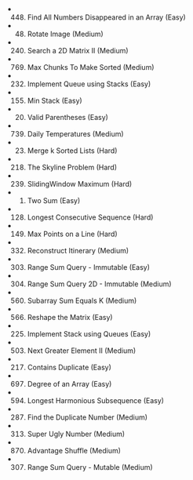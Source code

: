 
- 448. Find All Numbers Disappeared in an Array (Easy)
- 48. Rotate Image (Medium)
- 240. Search a 2D Matrix II (Medium)
- 769. Max Chunks To Make Sorted (Medium)
- 232. Implement Queue using Stacks (Easy)
- 155. Min Stack (Easy)
- 20. Valid Parentheses (Easy)
- 739. Daily Temperatures (Medium)
- 23. Merge k Sorted Lists (Hard)
- 218. The Skyline Problem (Hard)
- 239. SlidingWindow Maximum (Hard)
- 1. Two Sum (Easy)
- 128. Longest Consecutive Sequence (Hard)
- 149. Max Points on a Line (Hard)
- 332. Reconstruct Itinerary (Medium)
- 303. Range Sum Query - Immutable (Easy)
- 304. Range Sum Query 2D - Immutable (Medium)
- 560. Subarray Sum Equals K (Medium)
- 566. Reshape the Matrix (Easy)
- 225. Implement Stack using Queues (Easy)
- 503. Next Greater Element II (Medium)
- 217. Contains Duplicate (Easy)
- 697. Degree of an Array (Easy)
- 594. Longest Harmonious Subsequence (Easy)
- 287. Find the Duplicate Number (Medium)
- 313. Super Ugly Number (Medium)
- 870. Advantage Shuffle (Medium)
- 307. Range Sum Query - Mutable (Medium)
